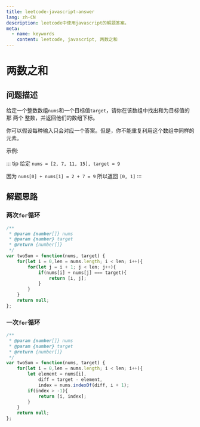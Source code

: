 ```yaml
---
title: leetcode-javascript-answer
lang: zh-CN
description: leetcode中使用javascript的解题答案。
meta:
  - name: keywords
    content: leetcode, javascript, 两数之和
---
```


# 两数之和 #

## 问题描述 ##

给定一个整数数组`nums`和一个目标值`target`，请你在该数组中找出和为目标值的那 两个 整数，并返回他们的数组下标。

你可以假设每种输入只会对应一个答案。但是，你不能重复利用这个数组中同样的元素。

示例:

::: tip
给定 `nums = [2, 7, 11, 15], target = 9`

因为 `nums[0] + nums[1] = 2 + 7 = 9`
所以返回 `[0, 1]`
:::

## 解题思路 ##

### 两次`for`循环 ###

``` javascript
/**
 * @param {number[]} nums
 * @param {number} target
 * @return {number[]}
 */
var twoSum = function(nums, target) {
    for(let i = 0,len = nums.length; i < len; i++){
        for(let j = i + 1; j < len; j++){
            if(nums[i] + nums[j] === target){
                return [i, j];
            }
        }
    }
    return null;
};
```

### 一次`for`循环 ###

``` javascript
/**
 * @param {number[]} nums
 * @param {number} target
 * @return {number[]}
 */
var twoSum = function(nums, target) {
    for(let i = 0,len = nums.length; i < len; i++){
        let element = nums[i],
            diff = target - element,
            index = nums.indexOf(diff, i + 1);
        if(index > -1){
            return [i, index];
        }
    }
    return null;
};
```